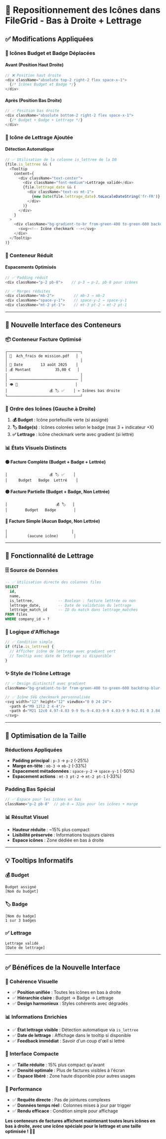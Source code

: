 # 📍 Repositionnement des Icônes dans FileGrid - Bas à Droite + Lettrage

## ✅ **Modifications Appliquées**

### **🎯 Icônes Budget et Badge Déplacées**

#### **Avant (Position Haut Droite)**
```typescript
// ❌ Position haut droite
<div className="absolute top-2 right-2 flex space-x-1">
  {/* Icônes Budget et Badge */}
</div>
```

#### **Après (Position Bas Droite)**
```typescript
// ✅ Position bas droite
<div className="absolute bottom-2 right-2 flex space-x-1">
  {/* Budget + Badge + Lettrage */}
</div>
```

### **🔗 Icône de Lettrage Ajoutée**

#### **Détection Automatique**
```typescript
// ✅ Utilisation de la colonne is_lettree de la DB
{file.is_lettree && (
  <Tooltip
    content={
      <div className="text-center">
        <div className="font-medium">Lettrage validé</div>
        {file.lettrage_date && (
          <div className="text-xs mt-1">
            {new Date(file.lettrage_date).toLocaleDateString('fr-FR')}
          </div>
        )}
      </div>
    }
  >
    <div className="bg-gradient-to-br from-green-400 to-green-600 backdrop-blur-sm rounded-full p-1 shadow-sm border border-green-300 ring-1 ring-white/20">
      <svg><!-- Icône checkmark --></svg>
    </div>
  </Tooltip>
)}
```

### **📏 Conteneur Réduit**

#### **Espacements Optimisés**
```typescript
// ✅ Padding réduit
<div className="p-2 pb-8">    // p-3 → p-2, pb-8 pour icônes

// ✅ Marges réduites  
<div className="mb-2">         // mb-3 → mb-2
<div className="space-y-1">    // space-y-2 → space-y-1
<div className="mt-2 pt-1">    // mt-3 pt-2 → mt-2 pt-1
```

---

## 🎨 **Nouvelle Interface des Conteneurs**

### **📦 Conteneur Facture Optimisé**
```
┌─────────────────────────────────┐
│ 📄  Ach_frais de mission.pdf   │
│                                 │
│ 📅 Date        13 août 2025    │
│ 💰 Montant           35,00 €   │
│                                 │
│ ─────────────────────────────── │
│ 👁 👀                          │
│                   💰 🏷️ ✅    │ ← Icônes bas droite
└─────────────────────────────────┘
```

### **🔄 Ordre des Icônes (Gauche à Droite)**
1. **💰 Budget** : Icône portefeuille verte (si assigné)
2. **🏷️ Badge(s)** : Icônes colorées selon le badge (max 3 + indicateur +X)
3. **✅ Lettrage** : Icône checkmark verte avec gradient (si lettré)

### **📊 États Visuels Distincts**

#### **🟢 Facture Complète (Budget + Badge + Lettrée)**
```
│                   💰 🏷️ ✅    │
│     Budget   Badge  Lettré    │
```

#### **🟡 Facture Partielle (Budget + Badge, Non Lettrée)**
```
│                      💰 🏷️   │
│        Budget   Badge        │
```

#### **🔴 Facture Simple (Aucun Badge, Non Lettrée)**
```
│                             │
│         (aucune icône)       │
```

---

## 🔗 **Fonctionnalité de Lettrage**

### **🗄️ Source de Données**
```sql
-- ✅ Utilisation directe des colonnes files
SELECT 
  id,
  name,
  is_lettree,           -- Boolean : facture lettrée ou non
  lettrage_date,        -- Date de validation du lettrage
  lettrage_match_id     -- ID du match dans lettrage_matches
FROM files 
WHERE company_id = ?
```

### **🎯 Logique d'Affichage**
```typescript
// ✅ Condition simple
if (file.is_lettree) {
  // Afficher icône de lettrage avec gradient vert
  // Tooltip avec date de lettrage si disponible
}
```

### **✨ Style de l'Icône Lettrage**
```typescript
// ✅ Design distinctif avec gradient
className="bg-gradient-to-br from-green-400 to-green-600 backdrop-blur-sm rounded-full p-1 shadow-sm border border-green-300 ring-1 ring-white/20"

// ✅ Icône SVG checkmark personnalisée
<svg width="12" height="12" viewBox="0 0 24 24">
  <path d="M9 12l2 2 4-4"/>
  <path d="M21 12c0 4.97-4.03 9-9 9s-9-4.03-9-9 4.03-9 9-9c2.01 0 3.84.66 5.33 1.78"/>
</svg>
```

---

## 📏 **Optimisation de la Taille**

### **Réductions Appliquées**
- **Padding principal** : `p-3` → `p-2` (-25%)
- **Marge en-tête** : `mb-3` → `mb-2` (-33%)
- **Espacement métadonnées** : `space-y-2` → `space-y-1` (-50%)
- **Espacement actions** : `mt-3 pt-2` → `mt-2 pt-1` (-33%)

### **Padding Bas Spécial**
```typescript
// ✅ Espace pour les icônes en bas
className="p-2 pb-8"  // pb-8 = 32px pour les icônes + marge
```

### **📊 Résultat Visuel**
- **Hauteur réduite** : ~15% plus compact
- **Lisibilité préservée** : Informations toujours claires
- **Espace icônes** : Zone dédiée en bas à droite

---

## 💡 **Tooltips Informatifs**

### **💰 Budget**
```
Budget assigné
[Nom du budget]
```

### **🏷️ Badge**
```
[Nom du badge]
1 sur 3 badges
```

### **✅ Lettrage**
```
Lettrage validé
[Date de lettrage]
```

---

## ✅ **Bénéfices de la Nouvelle Interface**

### **🎯 Cohérence Visuelle**
- ✅ **Position unifiée** : Toutes les icônes en bas à droite
- ✅ **Hiérarchie claire** : Budget → Badge → Lettrage
- ✅ **Design harmonieux** : Styles cohérents avec dégradés

### **📊 Informations Enrichies**
- ✅ **État lettrage visible** : Détection automatique via `is_lettree`
- ✅ **Date de lettrage** : Affichage dans le tooltip si disponible
- ✅ **Feedback immédiat** : Savoir d'un coup d'œil si lettré

### **📱 Interface Compacte**
- ✅ **Taille réduite** : 15% plus compact qu'avant
- ✅ **Densité optimale** : Plus de factures visibles à l'écran
- ✅ **Espace libéré** : Zone haute disponible pour autres usages

### **🔄 Performance**
- ✅ **Requête directe** : Pas de jointures complexes
- ✅ **Données temps réel** : Colonnes mises à jour par trigger
- ✅ **Rendu efficace** : Condition simple pour affichage

**Les conteneurs de factures affichent maintenant toutes leurs icônes en bas à droite, avec une icône spéciale pour le lettrage et une taille optimisée ! 🎯💯**
